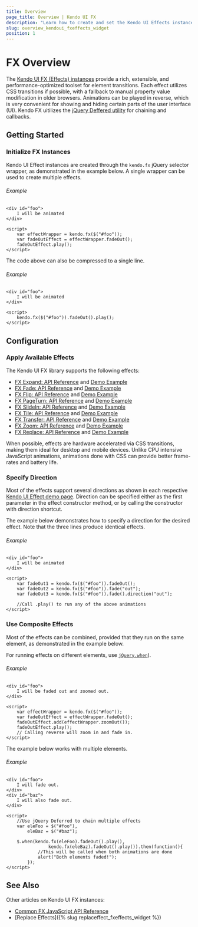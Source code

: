 ```yaml
---
title: Overview
page_title: Overview | Kendo UI FX
description: "Learn how to create and set the Kendo UI Effects instances."
slug: overview_kendoui_fxeffects_widget
position: 1
---
```


# FX Overview

The [Kendo UI FX (Effects) instances](http://demos.telerik.com/kendo-ui/fx/expand) provide a rich, extensible, and performance-optimized toolset for element transitions. Each effect utilizes CSS transitions if possible, with a fallback to manual property value modification in older browsers. Animations can be played in reverse, which is very convenient for showing and hiding certain parts of the user interface (UI). Kendo FX uitilizes the [jQuery Deffered utility](http://api.jquery.com/category/deferred-object/) for chaining and callbacks.

## Getting Started

### Initialize FX Instances

Kendo UI Effect instances are created through the `kendo.fx` jQuery selector wrapper, as demonstrated in the example below. A single wrapper can be used to create multiple effects.

###### Example

    <div id="foo">
        I will be animated
    </div>

    <script>
        var effectWrapper = kendo.fx($("#foo"));
        var fadeOutEffect = effectWrapper.fadeOut();
        fadeOutEffect.play();
    </script>

The code above can also be compressed to a single line.

###### Example

    <div id="foo">
        I will be animated
    </div>

    <script>
        kendo.fx($("#foo")).fadeOut().play();
    </script>

## Configuration

### Apply Available Effects

The Kendo UI FX library supports the following effects:

- [FX Expand: API Reference](/api/javascript/effects/expand) and [Demo Example](http://demos.telerik.com/kendo-ui/fx/expand)
- [FX Fade: API Reference](/api/javascript/effects/fade) and [Demo Example](http://demos.telerik.com/kendo-ui/fx/fade)
- [FX Flip: API Reference](/api/javascript/effects/flip) and [Demo Example](http://demos.telerik.com/kendo-ui/fx/flip)
- [FX PageTurn: API Reference](/api/javascript/effects/pageturn) and [Demo Example](http://demos.telerik.com/kendo-ui/fx/pageturn)
- [FX SlideIn: API Reference](/api/javascript/effects/slidein) and [Demo Example](http://demos.telerik.com/kendo-ui/fx/slidein)
- [FX Tile: API Reference](/api/javascript/effects/tile) and [Demo Example](http://demos.telerik.com/kendo-ui/fx/tile)
- [FX Transfer: API Reference](/api/javascript/effects/transfer) and [Demo Example](http://demos.telerik.com/kendo-ui/fx/transfer)
- [FX Zoom: API Reference](/api/javascript/effects/zoom) and [Demo Example](http://demos.telerik.com/kendo-ui/fx/zoom)
- [FX Replace: API Reference](/api/javascript/effects/replace) and [Demo Example](http://demos.telerik.com/kendo-ui/fx/replace)

When possible, effects are hardware accelerated via CSS transitions, making them ideal for desktop and mobile devices. Unlike CPU intensive JavaScript animations, animations done with CSS can provide better frame-rates and battery life.

### Specify Direction

Most of the effects support several directions as shown in each respective [Kendo UI Effect demo page](http://demos.telerik.com/kendo-ui/fx/expand). Direction can be specified either as the first parameter in the effect constructor method, or by calling the constructor with direction shortcut.

The example below demonstrates how to specify a direction for the desired effect. Note that the three lines produce identical effects.

###### Example

    <div id="foo">
        I will be animated
    </div>

    <script>
        var fadeOut1 = kendo.fx($("#foo")).fadeOut();
        var fadeOut2 = kendo.fx($("#foo")).fade("out");
        var fadeOut3 = kendo.fx($("#foo")).fade().direction("out");

        //Call .play() to run any of the above animations
    </script>

### Use Composite Effects

Most of the effects can be combined, provided that they run on the same element, as demonstrated in the example below.

For running effects on different elements, use [`jQuery.when`](http://api.jquery.com/jQuery.when/)).

###### Example

    <div id="foo">
        I will be faded out and zoomed out.
    </div>

    <script>
        var effectWrapper = kendo.fx($("#foo"));
        var fadeOutEffect = effectWrapper.fadeOut();
        fadeOutEffect.add(effectWrapper.zoomOut());
        fadeOutEffect.play();
        // Calling reverse will zoom in and fade in.
    </script>

The example below works with multiple elements.

###### Example

    <div id="foo">
        I will fade out.
    </div>
    <div id="baz">
        I will also fade out.
    </div>

    <script>
        //Use jQuery Deferred to chain multiple effects
        var eleFoo = $("#foo"),
            eleBaz = $("#baz");

        $.when(kendo.fx(eleFoo).fadeOut().play(),
                    kendo.fx(eleBaz).fadeOut().play()).then(function(){
                //This will be called when both animations are done
                alert("Both elements faded!");
            });
    </script>

## See Also

Other articles on Kendo UI FX instances:

* [Common FX JavaScript API Reference](/api/javascript/effects/common)
* [Replace Effects]({% slug replaceffect_fxeffects_widget %})
